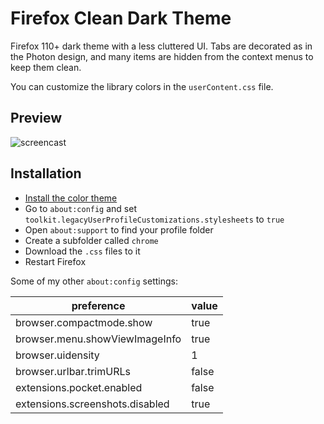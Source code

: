 # Firefox Clean Dark Theme
Firefox 110+ dark theme with a less cluttered UI. Tabs are decorated as in the Photon design, and many items are hidden from the context menus to keep them clean.

You can customize the library colors in the `userContent.css` file. 

## Preview

![screencast](https://user-images.githubusercontent.com/6733770/132978248-28c5b6ef-ca31-4d98-83d0-34fb7042db57.gif)

## Installation
* [Install the color theme](https://addons.mozilla.org/addon/old-dark-theme/)
* Go to `about:config` and set `toolkit.legacyUserProfileCustomizations.stylesheets` to `true`
* Open `about:support` to find your profile folder
* Create a subfolder called `chrome`
* Download the `.css` files to it
* Restart Firefox

Some of my other `about:config` settings:

| preference      | value |
| ----------- | ----------- |
| browser.compactmode.show   | true |
| browser.menu.showViewImageInfo   | true |
| browser.uidensity | 1 |
| browser.urlbar.trimURLs  | false |
| extensions.pocket.enabled   | false |
| extensions.screenshots.disabled   | true |
